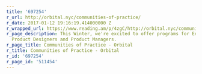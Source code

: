 ```yaml
---
title: '697254'
r_url: http://orbital.nyc/communities-of-practice/
r_date: 2017-01-12 19:16:19.414000000 Z
r_wrapped_url: https://www.reading.am/p/4zgC/http://orbital.nyc/communities-of-practice/
r_page_description: This Winter, we're excited to offer programs for Engineering Managers,
  Product Designers and Product Managers.
r_page_title: Communities of Practice - Orbital
r_title: Communities of Practice - Orbital
r_id: '697254'
r_page_id: '511454'
---
```


